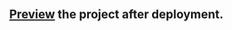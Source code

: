 ## [Preview](https://husseineid93.github.io/Spotify-UI-Clone/HTML/home.html) the project after deployment. 

